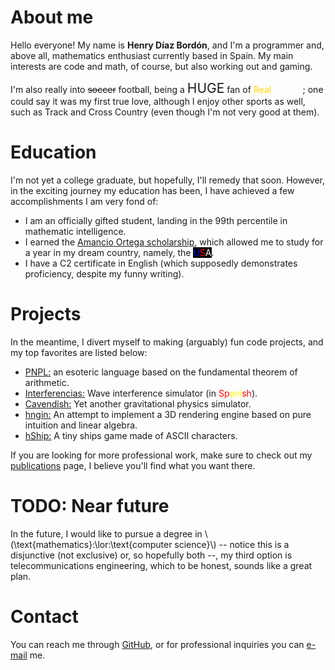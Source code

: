# About me

Hello everyone! My name is **Henry Díaz Bordón**, and I'm a programmer and, above all, mathematics enthusiast currently based in Spain. My main interests are code and math, of course, but also working out and gaming.

I'm also really into <span style="text-decoration: line-through;">soccer</span> football, being a <span style="font-size: 150%;">HUGE</span> fan of <span style="color: gold;">Real</span> <span style="color: white;">Madrid</span>; one could say it was my first true love, although I enjoy other sports as well, such as Track and Cross Country (even though I'm not very good at them).

# Education
I'm not yet a college graduate, but hopefully, I'll remedy that soon. However, in the exciting journey my education has been, I have achieved a few accomplishments I am very fond of:

* I am an officially gifted student, landing in the 99th percentile in mathematic intelligence.
* I earned the [Amancio Ortega scholarship](https://becas.faortega.org/), which allowed me to study for a year in my dream country, namely, the <span style="background-color: black;"><span style="color: blue;">U</span><span style="color: red;">S</span><span style="color: white;">A</span></span>. 
* I have a C2 certificate in English (which supposedly demonstrates proficiency, despite my funny writing).

# Projects
In the meantime, I divert myself to making (arguably) fun code projects, and my top favorites are listed below:

* [PNPL:](https://esolangs.org/wiki/PNPL) an esoteric language based on the fundamental theorem of arithmetic.
* [Interferencias:](https://h3nry-d1az.github.io/interferencias/) Wave interference simulator (in <span style="color: red;">Sp</span><span style="color: yellow;">ani</span><span style="color: red;">sh</span>). 
* [Cavendish:](https://github.com/h3nry-d1az/cavendish) Yet another gravitational physics simulator.
* [hngin:](https://h3nry-d1az.itch.io/hngin) An attempt to implement a 3D rendering engine based on pure intuition and linear algebra.
* [hShip:](https://h3nry-d1az.itch.io/hship) A tiny ships game made of ASCII characters.

If you are looking for more professional work, make sure to check out my [publications](publications.md) page, I believe you'll find what you want there.

# TODO: Near future
In the future, I would like to pursue a degree in \\(\text{mathematics}\:\lor\:\text{computer science}\\) -- notice this is a disjunctive (not exclusive) or, so hopefully both --, my third option is telecommunications engineering, which to be honest, sounds like a great plan.

# Contact
You can reach me through [GitHub](https://github.com/h3nry-d1az), or for professional inquiries you can [e-mail](mailto:henrydiazbordon@gmail.com) me.